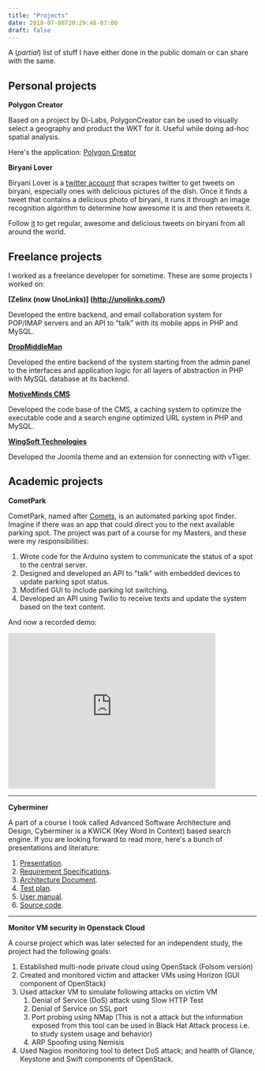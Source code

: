```yaml
---
title: "Projects"
date: 2018-07-08T20:29:48-07:00
draft: false
---
```

A (*partial*) list of stuff I have either done in the public domain or can share with the same.

## Personal projects
**Polygon Creator**

Based on a project by Di-Labs, PolygonCreator can be used to visually select a geography and product the WKT for it. Useful while doing ad-hoc spatial analysis.

Here's the application: [Polygon Creator](http://polygoncreator.abhis.ws/)

**Biryani Lover**

Biryani Lover is a [twitter account](https://twitter.com/biryanilvr) that scrapes twitter to get tweets on biryani, especially ones with delicious pictures of the dish. Once it finds a tweet that contains a delicious photo of biryani, it runs it through an image recognition algorithm to determine how awesome it is and then retweets it.

Follow [it](https://twitter.com/biryanilvr) to get regular, awesome and delicious tweets on biryani from all around the world.

## Freelance projects
I worked as a freelance developer for sometime. These are some projects I worked on:

**[Zelinx (now UnoLinks)] (http://unolinks.com/)**

Developed the entire backend, and email collaboration system for POP/IMAP servers and an API to “talk” with its mobile apps in PHP and MySQL.

**[DropMiddleMan](http://getfundinggroup.com/)**

Developed the entire backend of the system starting from the admin panel to the interfaces and application logic for all layers of abstraction in PHP with MySQL database at its backend.

**[MotiveMinds CMS](http://www.motiveminds.com/)**

Developed the code base of the CMS, a caching system to optimize the executable code and a search engine optimized URL system in PHP and MySQL.

**[WingSoft Technologies](http://wingsofttechnology.com/)**

Developed the Joomla theme and an extension for connecting with vTiger.


## Academic projects
**CometPark**

CometPark, named after [Comets](https://www.utdallas.edu/news/2012/8/20-19131_The-Whoosh-A-Sign-of-Comet-Spirit-Has-Become-Campu_article-wide.html), is an automated parking spot finder. Imagine if there was an app that could direct you to the next available parking spot. The project was part of a course for my Masters, and these were my responsibilities:

1. Wrote code for the Arduino system to communicate the status of a spot to the central server.
2. Designed and developed an API to "talk" with embedded devices to update parking spot status.
3. Modified GUI to include parking lot switching.
4. Developed an API using Twilio to receive texts and update the system based on the text content.

And now a recorded demo:

<iframe width="420" height="315" src="https://www.youtube.com/embed/JuL5LIw7KDw" frameborder="0" allowfullscreen></iframe>

---

**Cyberminer**

A part of a course I took called Advanced Software Architecture and Design, Cyberminer is a KWICK (Key Word In Context) based search engine. If you are looking forward to read more, here's a bunch of presentations and literature:

1. [Presentation](https://prezi.com/ym5gpflk0fte/cyberminer/#).
2. [Requirement Specifications](Requirement_Specification.docx).
3. [Architecture Document](/files/Architecture_Document.docx).
4. [Test plan](/files/Test_Plan.doc).
5. [User manual](/files/Test_Plan.doc).
6. [Source code](https://github.com/adeydas/Cyberminer).

---

**Monitor VM security in Openstack Cloud**

A course project which was later selected for an independent study, the project had the following goals:

1. Established multi-node private cloud using OpenStack (Folsom version)
2. Created and monitored victim and attacker VMs using Horizon (GUI component of OpenStack)
3. Used attacker VM to simulate following attacks on victim VM
    1. Denial of Service (DoS) attack using Slow HTTP Test
    2. Denial of Service on SSL port 
    3. Port probing using NMap (This is not a attack but the information exposed from this tool can be used in Black Hat Attack process i.e. to study system usage and behavior)
    4. ARP Spoofing using Nemisis
4. Used Nagios monitoring tool to detect DoS attack; and health of Glance, Keystone and Swift components of OpenStack.
